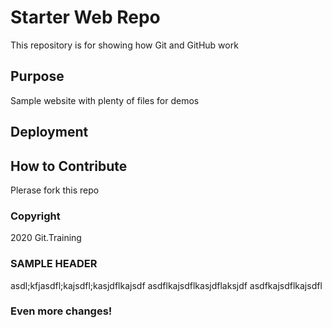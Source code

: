 # Starter Web Repo

This repository is for showing how Git and GitHub work

## Purpose

Sample website with plenty of files for demos

## Deployment

## How to Contribute
Plerase fork this repo

### Copyright
2020 Git.Training

### SAMPLE HEADER
asdl;kfjasdfl;kajsdfl;kasjdflkajsdf 
asdflkajsdflkasjdflaksjdf
asdfkajsdflkajsdfl

### Even more changes!